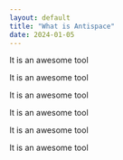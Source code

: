 ```yaml
---
layout: default
title: "What is Antispace"
date: 2024-01-05
---
```


It is an awesome tool

It is an awesome tool

It is an awesome tool

It is an awesome tool

It is an awesome tool

It is an awesome tool